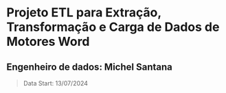 # Projeto ETL para Extração, Transformação e Carga de Dados de Motores Word
## Engenheiro de dados: Michel Santana
> Data Start: 13/07/2024
